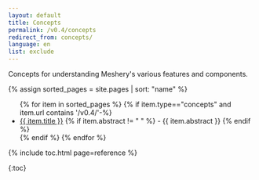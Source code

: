 ```yaml
---
layout: default
title: Concepts
permalink: /v0.4/concepts
redirect_from: concepts/
language: en
list: exclude
---
```


Concepts for understanding Meshery's various features and components.

{% assign sorted_pages = site.pages | sort: "name" %}

<ul>
    {% for item in sorted_pages %}
    {% if item.type=="concepts" and item.url contains '/v0.4/'-%}
      <li><a href="{{ site.baseurl }}{{ item.url }}">{{ item.title }}</a>
      {% if item.abstract != " " %}
        -  {{ item.abstract }}
      {% endif %}
      </li>
      {% endif %}
    {% endfor %}
</ul>

{% include toc.html page=reference %}

{:toc}
